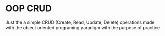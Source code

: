 # OOP CRUD
Just the a simple CRUD (Create, Read, Update, Delete) operations made with the object oriented programing paradigm with the purpose of practice
